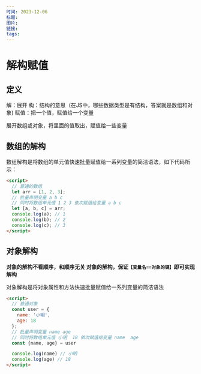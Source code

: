 ```yaml
---
时间: 2023-12-06
标题: 
图片: 
链接: 
tags:
---
```


# 解构赋值

## 定义
解：展开
构：结构的意思（在JS中，哪些数据类型是有结构，答案就是数组和对象)
赋值：把一个值，赋值给一个变量


展开数组或对象，将里面的值取出，赋值给一些变量

## 数组的解构

数组解构是将数组的单元值快速批量赋值给一系列变量的简洁语法，如下代码所示：

```html
<script>
  // 普通的数组
  let arr = [1, 2, 3];
  // 批量声明变量 a b c 
  // 同时将数组单元值 1 2 3 依次赋值给变量 a b c
  let [a, b, c] = arr;
  console.log(a); // 1
  console.log(b); // 2
  console.log(c); // 3
</script>
```

## 对象解构
**对象的解构不看顺序，和顺序无关
对象的解构，保证`【变量名==对象的键】`即可实现解构**

对象解构是将对象属性和方法快速批量赋值给一系列变量的简洁语法

```html
<script>
  // 普通对象
  const user = {
    name: '小明',
    age: 18
  };
  // 批量声明变量 name age
  // 同时将数组单元值 小明  18 依次赋值给变量 name  age
  const {name, age} = user

  console.log(name) // 小明
  console.log(age) // 18
</script>